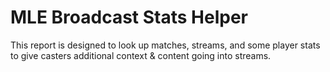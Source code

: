 # MLE Broadcast Stats Helper

This report is designed to look up matches, streams, and some player stats to give
casters additional context & content going into streams.